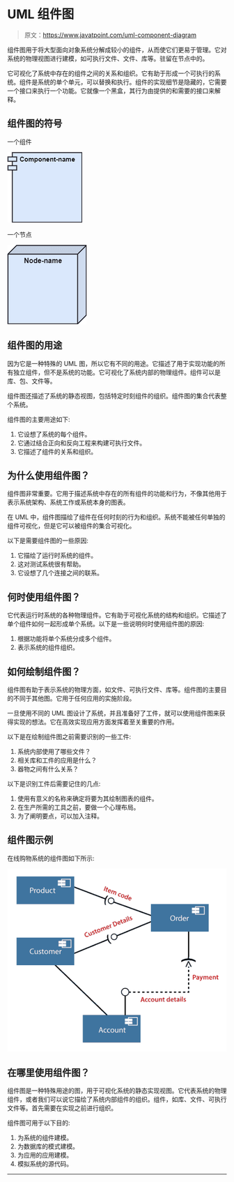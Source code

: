# UML 组件图

> 原文：<https://www.javatpoint.com/uml-component-diagram>

组件图用于将大型面向对象系统分解成较小的组件，从而使它们更易于管理。它对系统的物理视图进行建模，如可执行文件、文件、库等。驻留在节点中的。

它可视化了系统中存在的组件之间的关系和组织。它有助于形成一个可执行的系统。组件是系统的单个单元，可以替换和执行。组件的实现细节是隐藏的，它需要一个接口来执行一个功能。它就像一个黑盒，其行为由提供的和需要的接口来解释。

## 组件图的符号

一个组件

![UML Component Diagram](img/0ff3d352ee2d92f389400716eedf9334.png)

一个节点

![UML Component Diagram](img/abbbb6b182c36e82a97808ddb0b78b8a.png)

## 组件图的用途

因为它是一种特殊的 UML 图，所以它有不同的用途。它描述了用于实现功能的所有独立组件，但不是系统的功能。它可视化了系统内部的物理组件。组件可以是库、包、文件等。

组件图还描述了系统的静态视图，包括特定时刻组件的组织。组件图的集合代表整个系统。

组件图的主要用途如下:

1.  它设想了系统的每个组件。
2.  它通过结合正向和反向工程来构建可执行文件。
3.  它描述了组件的关系和组织。

## 为什么使用组件图？

组件图非常重要。它用于描述系统中存在的所有组件的功能和行为，不像其他用于表示系统架构、系统工作或系统本身的图表。

在 UML 中，组件图描绘了组件在任何时刻的行为和组织。系统不能被任何单独的组件可视化，但是它可以被组件的集合可视化。

以下是需要组件图的一些原因:

1.  它描绘了运行时系统的组件。
2.  这对测试系统很有帮助。
3.  它设想了几个连接之间的联系。

## 何时使用组件图？

它代表运行时系统的各种物理组件。它有助于可视化系统的结构和组织。它描述了单个组件如何一起形成单个系统。以下是一些说明何时使用组件图的原因:

1.  根据功能将单个系统分成多个组件。
2.  表示系统的组件组织。

## 如何绘制组件图？

组件图有助于表示系统的物理方面，如文件、可执行文件、库等。组件图的主要目的不同于其他图。它用于任何应用的实施阶段。

一旦使用不同的 UML 图设计了系统，并且准备好了工件，就可以使用组件图来获得实现的想法。它在高效实现应用方面发挥着至关重要的作用。

以下是在绘制组件图之前需要识别的一些工件:

1.  系统内部使用了哪些文件？
2.  相关库和工件的应用是什么？
3.  器物之间有什么关系？

以下是识别工件后需要记住的几点:

1.  使用有意义的名称来确定将要为其绘制图表的组件。
2.  在生产所需的工具之前，要做一个心理布局。
3.  为了阐明要点，可以加入注释。

## 组件图示例

在线购物系统的组件图如下所示:

![UML Component Diagram](img/78b960f383a72ba9293e5e8d56277db4.png)

## 在哪里使用组件图？

组件图是一种特殊用途的图，用于可视化系统的静态实现视图。它代表系统的物理组件，或者我们可以说它描绘了系统内部组件的组织。组件，如库、文件、可执行文件等。首先需要在实现之前进行组织。

组件图可用于以下目的:

1.  为系统的组件建模。
2.  为数据库的模式建模。
3.  为应用的应用建模。
4.  模拟系统的源代码。

* * *
